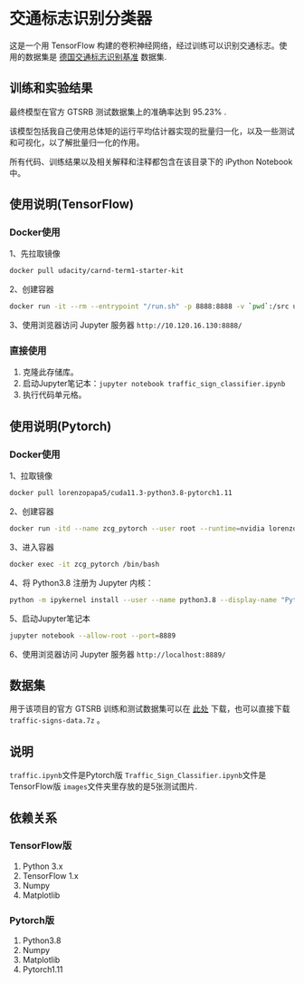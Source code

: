 # 交通标志识别分类器

这是一个用 TensorFlow 构建的卷积神经网络，经过训练可以识别交通标志。使用的数据集是 [德国交通标志识别基准](http://benchmark.ini.rub.de/?section=gtsrb) 数据集.

## 训练和实验结果

最终模型在官方 GTSRB 测试数据集上的准确率达到 95.23% .

该模型包括我自己使用总体矩的运行平均估计器实现的批量归一化，以及一些测试和可视化，以了解批量归一化的作用。

所有代码、训练结果以及相关解释和注释都包含在该目录下的 iPython Notebook 中。

## 使用说明(TensorFlow)

### Docker使用
1、先拉取镜像

```sh
docker pull udacity/carnd-term1-starter-kit
```

2、创建容器

```sh
docker run -it --rm --entrypoint "/run.sh" -p 8888:8888 -v `pwd`:/src udacity/carnd-term1-starter-kit
```

3、使用浏览器访问 Jupyter 服务器
`http://10.120.16.130:8888/`

### 直接使用
1. 克隆此存储库。
2. 启动Jupyter笔记本：`jupyter notebook traffic_sign_classifier.ipynb`
3. 执行代码单元格。

## 使用说明(Pytorch)

### Docker使用

1、拉取镜像

```sh
docker pull lorenzopapa5/cuda11.3-python3.8-pytorch1.11
```

2、创建容器

```sh
docker run -itd --name zcg_pytorch --user root --runtime=nvidia lorenzopapa5/cuda11.3-python3.8-pytorch1.11 /bin/bash
```

3、进入容器

```sh
docker exec -it zcg_pytorch /bin/bash
```

4、将 Python3.8 注册为 Jupyter 内核：

```sh
python -m ipykernel install --user --name python3.8 --display-name "Python 3.8"
```

5、启动Jupyter笔记本

```sh
jupyter notebook --allow-root --port=8889
```

6、使用浏览器访问 Jupyter 服务器
`http://localhost:8889/`


## 数据集

用于该项目的官方 GTSRB 训练和测试数据集可以在 [此处](https://blog.csdn.net/li_xiaolaji/article/details/108369873) 下载，也可以直接下载 `traffic-signs-data.7z` 。

## 说明
`traffic.ipynb`文件是Pytorch版
`Traffic_Sign_Classifier.ipynb`文件是TensorFlow版
`images`文件夹里存放的是5张测试图片.

## 依赖关系
### TensorFlow版
1. Python 3.x
2. TensorFlow 1.x
3. Numpy
4. Matplotlib

### Pytorch版
1. Python3.8
2. Numpy
3. Matplotlib
4. Pytorch1.11

